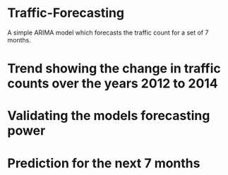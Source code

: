 # Traffic-Forecasting
A simple ARIMA model which forecasts the traffic count for a set of 7 months.

# Trend showing the change in traffic counts over the years 2012 to 2014

# Validating the models forecasting power

# Prediction for the next 7 months

